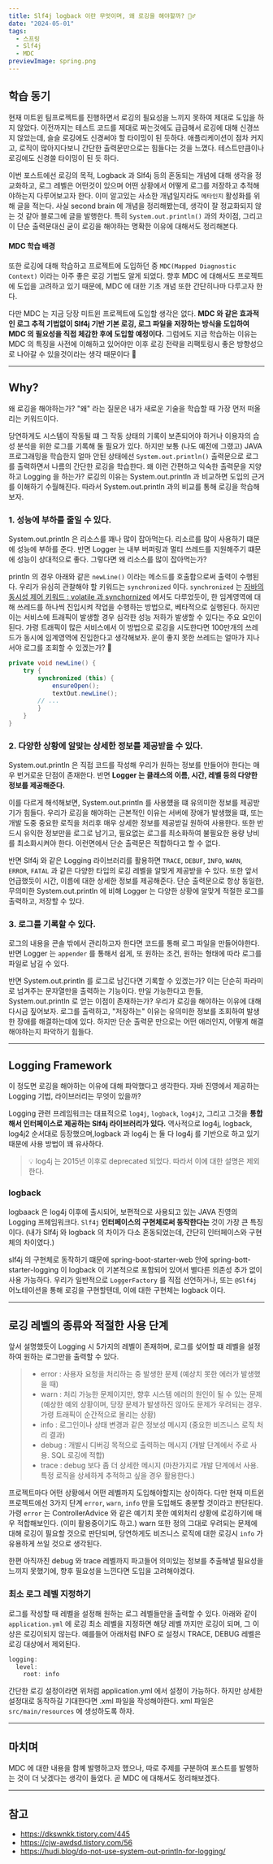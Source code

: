 ```yaml
---
title: Slf4j logback 이란 무엇이며, 왜 로깅을 해야할까? 💁‍♂️
date: "2024-05-01"
tags:
  - 스프링
  - Slf4j
  - MDC
previewImage: spring.png
---
```


## 학습 동기

현재 미트윈 팀프로젝트를 진행하면서 로깅의 필요성을 느끼지 못하여 제대로 도입을 하지 않았다. 이전까지는 테스트 코드를 제대로 짜는것에도 급급해서 로깅에 대해 신경쓰지 않았는데, 슬슬 로깅에도 신경써야 할 타이밍이 된 듯하다. 애플리케이션이 점차 커지고, 로직이 많아지다보니 간단한 출력문만으로는 힘들다는 것을 느꼈다. 테스트만큼이나 로깅에도 신경쓸 타이밍이 된 듯 하다.

이번 포스트에선 로깅의 목적, Logback 과 Slf4j 등의 혼동되는 개념에 대해 생각을 정교화하고, 로그 레벨은 어떤것이 있으며 어떤 상황에서 어떻게 로그를 저장하고 추적해야하는지 다루어보고자 한다. 이미 알고있는 사소한 개념일지라도 `메타인지` 활성화를 위해 글을 적는다. 사실 second brain 에 개념을 정리해봤는데, 생각이 잘 정교화되지 않는 것 같아 블로그에 글을 발행한다. 특히 `System.out.println()` 과의 차이점, 그리고 이 단순 출력문대신 굳이 로깅을 해야하는 명확한 이유에 대해서도 정리해본다.

#### MDC 학습 배경

또한 로깅에 대해 학습하고 프로젝트에 도입하던 중 `MDC(Mapped Diagnostic Context)` 이라는 아주 좋은 로깅 기법도 알게 되었다. 향후 MDC 에 대해서도 프로젝트에 도입을 고려하고 있기 때문에, MDC 에 대한 기초 개념 또한 간단히나마 다루고자 한다.

다만 MDC 는 지금 당장 미트윈 프로젝트에 도입할 생각은 없다. **MDC 와 같은 효과적인 로그 추적 기법없이 Slf4j 기반 기본 로깅, 로그 파일을 저장하는 방식을 도입하여 MDC 의 필요성을 직접 체감한 후에 도입할 예정이다.** 그럼에도 지금 학습하는 이유는 MDC 의 특징을 사전에 이해하고 있어야만 이후 로깅 전략을 리팩토링시 좋은 방향성으로 나아갈 수 있을것이라는 생각 때문이다 🙂

---

## Why?

왜 로깅을 해야하는가? "왜" 라는 질문은 내가 새로운 기술을 학습할 때 가장 먼저 떠올리는 키워드이다.

당연하게도 시스템이 작동될 떄 그 작동 상태의 기록이 보존되어야 하거나 이용자의 습성 분석을 위한 로그를 기록해 둘 필요가 있다. 하지만 보통 (나도 예전에 그랬고) JAVA 프로그래밍을 학습한지 얼마 안된 상태에선 `System.out.println()` 출력문으로 로그를 출력하면서 나름의 간단한 로깅을 학습한다. 왜 이런 간편하고 익숙한 출력문을 지양하고 Logging 을 하는가? 로깅의 이유는 System.out.println 과 비교하면 도입의 근거를 이해하기 수월해진다. 따라서 System.out.println 과의 비교를 통해 로깅을 학습해보자.

### 1. 성능에 부하를 줄일 수 있다.

System.out.println 은 리소스를 꽤나 많이 잡아먹는다. 리소르를 많이 사용하기 떄문에 성능에 부하를 준다. 반면 Logger 는 내부 버퍼링과 멀티 쓰레드를 지원해주기 떄문에 성능이 상대적으로 좋다. 그렇다면 왜 리소스를 많이 잡아먹는가?

println 의 경우 아래와 같은 `newLine()` 이라는 메소드를 호출함으로써 출력이 수행된다. 우리가 유심히 관찰해야 할 키워드는 `synchronized` 이다. `synchronized` 는 [자바의 동시성 제어 키워드 : volatile 과 synchornized](https://haon.blog/java/concurrency-keyword) 에서도 다루었듯이, 한 임계영역에 대해 쓰레드를 하나씩 진입시켜 작업을 수행하는 방법으로, 베타적으로 실행된다. 하지만 이는 서비스에 트래픽이 발생할 경우 심각한 성능 저하가 발생할 수 있다는 주요 요인이 된다. 가령 트래픽이 많은 서비스에서 이 방법으로 로깅을 시도한다면 100만개의 쓰레드가 동시에 임계영역에 진입한다고 생각해보자. 운이 좋지 못한 쓰레드는 얼마가 지나서야 로그를 조회할 수 있겠는가? 🤔

```java
private void newLine() {
    try {
        synchronized (this) {
            ensureOpen();
            textOut.newLine();
		// ...
        }
    }
}
```

### 2. 다양한 상황에 알맞는 상세한 정보를 제공받을 수 있다.

System.out.println 은 직접 코드를 작성해 우리가 원하는 정보를 만들어야 한다는 매우 번거로운 단점이 존재한다. 반면 **Logger 는 클래스의 이름, 시간, 레벨 등의 다양한 정보를 제공해준다.**

이를 다르게 해석해보면, System.out.println 를 사용헀을 떄 유의미한 정보를 제공받기가 힘들다. 우리가 로깅을 해야하는 근본적인 이유는 서버에 장애가 발생했을 떄, 또는 개발 도중 중요한 로직을 처리후 매우 상세한 정보를 제공받길 원하여 사용한다. 또한 반드시 유익한 정보만을 로그로 남기고, 필요없는 로그를 최소화하여 불필요한 용량 낭비를 최소화시켜야 한다. 이런면에서 단순 출력문은 적합하다고 할 수 없다.

반면 Slf4j 와 같은 Logging 라이브러리를 활용하면 `TRACE`, `DEBUF`, `INFO`, `WARN`, `ERROR`, `FATAL` 과 같은 다양한 타입의 로깅 레벨을 알맞게 제공받을 수 있다. 또한 앞서 언급했듯이 시간, 이름에 대한 상세한 정보를 제공해준다. 단순 출력문으로 항상 동일한, 무의미한 System.out.println 에 비해 Logger 는 다양한 상황에 알맞게 적절한 로그를 출력하고, 저장할 수 있다.

### 3. 로그를 기록할 수 있다.

로그의 내용을 콘솔 밖에서 관리하고자 한다면 코드를 통해 로그 파일을 만들어야한다. 반면 Logger 는 `appender` 를 통해서 쉽게, 또 원하는 조건, 원하는 형태에 따라 로그를 파일로 남길 수 있다.

반면 System.out.println 를 로그로 남긴다면 기록할 수 있겠는가? 이는 단순히 파라미로 넘겨주는 문자열만을 출력하는 기능이다. 만일 가능한다고 한들, System.out.println 로 얻는 이점이 존재하는가? 우리가 로깅을 해야하는 이유에 대해 다시금 짚어보자. 로그를 출력하고, "저장하는" 이유는 유의미한 정보를 조회하여 발생한 장애를 해결하는데에 있다. 하지만 단순 출력문 만으로는 어떤 애러인지, 어떻게 해결해야하는지 파악하기 힘들다.

---

## Logging Framework

이 정도면 로깅을 해야하는 이유에 대해 파악했다고 생각한다. 자바 진영에서 제공하는 Logging 기법, 라이브러리는 무엇이 있을까?

Logging 관련 프레임워크는 대표적으로 `log4j`, `logback`, `log4j2`, 그리고 그것을 **통합해서 인터페이스로 제공하는 Slf4j 라이브러리가 있다.** 역사적으로 log4j, logback, log4j2 순서대로 등장했으며,logback 과 log4j 는 둘 다 log4j 를 기반으로 하고 있기 때문에 사용 방법이 꽤 유사하다.

> 💡 log4j 는 2015년 이후로 deprecated 되었다. 따라서 이에 대한 설명은 제외한다.

### logback

logbaack 은 log4j 이후에 출시되어, 보편적으로 사용되고 있는 JAVA 진영의 Logging 프헤임워크다. `Slf4j` **인터페이스의 구현체로써 동작한다는** 것이 가장 큰 특징이다. (내가 Slf4j 와 logback 의 차이가 다소 혼동되었는데, 간단히 인터페이스와 구현체의 차이였다.)

slf4j 의 구현체로 동작하기 떄문에 spring-boot-starter-web 안에 spring-bott-starter-logging 이 logback 이 기본적으로 포함되어 있어서 별다른 의존성 추가 없이 사용 가능하다. 우리가 일반적으로 `LoggerFactory` 를 직접 선언하거나, 또는 `@Slf4j` 어노테이션을 통해 로깅을 구현할텐데, 이에 대한 구현체는 logback 이다.

---

## 로깅 레벨의 종류와 적절한 사용 단계

앞서 설명했듯이 Logging 시 5가지의 레벨이 존재하며, 로그를 섲어할 떄 레벨을 설정하여 원하는 로그만을 출력할 수 있다.

> - error : 사용자 요청을 처리하는 중 발생한 문제 (예상치 못한 에러가 발생했을 때)
> - warn : 처리 가능한 문제이지만, 향후 시스템 에러의 원인이 될 수 있는 문제 (예상한 예외 상황이며, 당장 문제가 발생하진 않아도 문제가 우려되는 경우. 가령 트래픽이 순간적으로 몰리는 상황)
> - info : 로그인이나 상태 변경과 같은 정보성 메시지 (중요한 비즈니스 로직 처리 결과)
> - debug : 개발시 디버깅 목적으로 출력하는 메시지 (개발 단계에서 주로 사용. SQL 로깅에 적합)
> - trace : debug 보다 좀 더 상세한 메시지 (마찬가지로 개발 단계에서 사용. 특정 로직을 상세하게 추적하고 싶을 경우 활용한다.)

프로젝트마다 어떤 상황에서 어떤 레벨까지 도입해야할지는 상이하다. 다만 현재 미트윈 프로젝트에선 3가지 단계 `error`, `warn`, `info` 만을 도입해도 충분할 것이라고 판단된다. 가령 `error` 는 ControllerAdvice 와 같은 예기치 못한 예외처리 상황에 로깅하기에 매우 적합해보인다. (이미 활용중이기도 하고.) warn 또한 정의 그대로 우려되는 문제에 대해 로깅이 필요할 것으로 판단되며, 당연하게도 비즈니스 로직에 대한 로깅시 `info` 가 유용하게 쓰일 것으로 생각된다.

한편 아직까진 debug 와 trace 레벨까지 파고들어 의미있는 정보를 추출해낼 필요성을 느끼지 못했기에, 향후 필요성을 느낀다면 도입을 고려해야겠다.

### 최소 로그 레벨 지정하기

로그를 작성할 때 레벨을 설정해 원하는 로그 레벨들만을 출력할 수 있다. 아래와 같이 `application.yml` 에 로깅 최소 레벨을 지정하면 해당 레벨 까지만 로깅이 되며, 그 이상은 로깅이되지 않는다. 예를들어 아래처럼 INFO 로 설정시 TRACE, DEBUG 레벨은 로깅 대상에서 제외된다.

```java
logging:
  level:
    root: info
```

간단한 로깅 설정이라면 위처럼 application.yml 에서 설정이 가능하다. 하지만 상세한 설정대로 동작하길 기대한다면 .xml 파일을 작성해야한다. xml 파일은 `src/main/resources` 에 생성하도록 하자.

---

## 마치며

MDC 에 대한 내용을 함꼐 발행하고자 했으나, 따로 주제를 구분하여 포스트를 발행하는 것이 더 낫겠다는 생각이 들었다. 곧 MDC 에 대해서도 정리해보겠다.

---

## 참고

- https://dkswnkk.tistory.com/445
- https://cjw-awdsd.tistory.com/56
- https://hudi.blog/do-not-use-system-out-println-for-logging/
